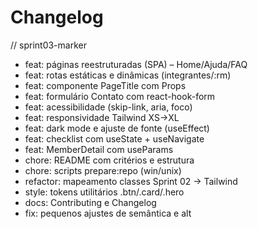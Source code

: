 # Changelog

// sprint03-marker
- feat: páginas reestruturadas (SPA) – Home/Ajuda/FAQ
- feat: rotas estáticas e dinâmicas (integrantes/:rm)
- feat: componente PageTitle com Props
- feat: formulário Contato com react-hook-form
- feat: acessibilidade (skip-link, aria, foco)
- feat: responsividade Tailwind XS→XL
- feat: dark mode e ajuste de fonte (useEffect)
- feat: checklist com useState + useNavigate
- feat: MemberDetail com useParams
- chore: README com critérios e estrutura
- chore: scripts prepare:repo (win/unix)
- refactor: mapeamento classes Sprint 02 → Tailwind
- style: tokens utilitários .btn/.card/.hero
- docs: Contributing e Changelog
- fix: pequenos ajustes de semântica e alt
